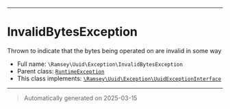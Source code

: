***

# InvalidBytesException

Thrown to indicate that the bytes being operated on are invalid in some way



* Full name: `\Ramsey\Uuid\Exception\InvalidBytesException`
* Parent class: [`RuntimeException`](../../../RuntimeException.md)
* This class implements:
[`\Ramsey\Uuid\Exception\UuidExceptionInterface`](./UuidExceptionInterface.md)






***
> Automatically generated on 2025-03-15

